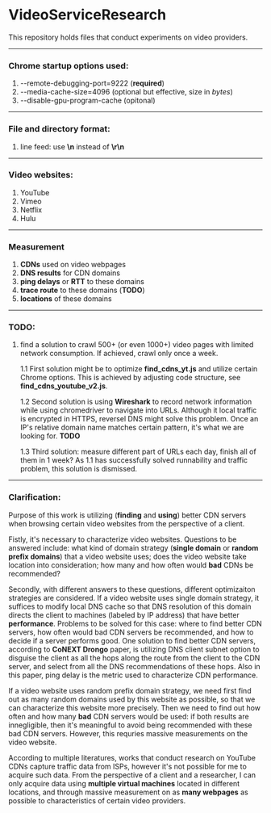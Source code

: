 # VideoServiceResearch

This repository holds files that conduct experiments on video providers.

---

### Chrome startup options used:

1. --remote-debugging-port=9222 (**required**)
2. --media-cache-size=4096 (optional but effective, size in *bytes*)
3. --disable-gpu-program-cache (opitonal)

---

### File and directory format:

1. line feed: use **\n** instead of **\r\n**

---

### Video websites:

1. YouTube
2. Vimeo
3. Netflix
4. Hulu

---

### Measurement

1. **CDNs** used on video webpages
2. **DNS results** for CDN domains
3. **ping delays** or **RTT** to these domains
4. **trace route** to these domains (**TODO**)
5. **locations** of these domains

---

### TODO:

1. find a solution to crawl 500+ (or even 1000+) video pages with limited network consumption. If achieved, crawl only once a week. 

	1.1  First solution might be to optimize **find_cdns_yt.js** and utilize certain Chrome options. This is achieved by adjusting code structure, see **find_cdns_youtube_v2.js**.

	1.2 Second solution is using **Wireshark** to record network information while using chromedriver to navigate into URLs. Although it local traffic is encrypted in HTTPS, reversel DNS might solve this problem. Once an IP's relative domain name matches certain pattern, it's what we are looking for. **TODO**

	1.3 Third solution: measure different part of URLs each day, finish all of them in 1 week? As 1.1 has successfully solved runnability and traffic problem, this solution is dismissed.
	
---

### Clarification:

Purpose of this work is utilizing (**finding** and **using**) better CDN servers when browsing certain video websites from the perspective of a client. 

Fistly, it's necessary to characterize video websites. Questions to be answered include: what kind of domain strategy (**single domain** or **random prefix domains**) that a video website uses; does the video website take location into consideration; how many and how often would **bad** CDNs be recommended? 

Secondly, with different answers to these questions, different optimizaiton strategies are considered. If a video website uses single domain strategy, it suffices to modify local DNS cache so that DNS resolution of this domain directs the client to machines (labeled by IP address) that have better **performance**. Problems to be solved for this case: where to find better CDN servers, how often would bad CDN servers be recommended, and how to decide if a server performs good. One solution to find better CDN servers, according to **CoNEXT Drongo** paper, is utilizing DNS client subnet option to disguise the client as all the hops along the route from the client to the CDN server, and select from all the DNS recommendations of these hops. Also in this paper, ping delay is the metric used to characterize CDN performance.

If a video website uses random prefix domain strategy, we need first find out as many random domains used by this website as possible, so that we can characterize this website more precisely. Then we need to find out how often and how many **bad** CDN servers would be used: if both results are innegligible, then it's meaningful to avoid being recommended with these bad CDN servers. However, this requries massive measurements on the video website.

According to multiple literatures, works that conduct research on YouTube CDNs capture traffic data from ISPs, however it's not possible for me to acquire such data. From the perspective of a client and a researcher, I can only acquire data using **multiple virtual machines** located in different locations, and through massive measurement on as **many webpages** as possible to characteristics of certain video providers. 